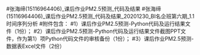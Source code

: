 #张海缔(15116964406)_课后作业PM2.5预测_代码及结果
#张海缔(15116964406)_课后作业PM2.5预测_代码及结果_20201230_BI名企班第六期_1.1 时间序列分析
#附件包含：
#1）课后作业PM2.5预测-Python代码及运行结果文件（1份）；
#2）课后作业PM2.5预测-Python代码及运行结果文件截图PPT文件，作为第1）项Python代码文件的审核备份（1份）；
#3）课后作业PM2.5预测-数据表Excel文件（2份）
